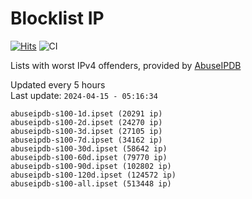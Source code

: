# Blocklist IP

[![Hits](https://hits.seeyoufarm.com/api/count/incr/badge.svg?url=https%3A%2F%2Fgithub.com%2Fborestad%2Fblocklist-ip%2F&count_bg=%2379C83D&title_bg=%23555555&icon=&icon_color=%23E7E7E7&title=hits&edge_flat=false)](https://hits.seeyoufarm.com)  ![CI](https://img.shields.io/github/workflow/status/borestad/blocklist-ip/CI?style=flat-square)

Lists with worst IPv4 offenders, provided by [AbuseIPDB](https://www.abuseipdb.com/)

<!-- FOOTER-PLACEHOLDER -->
Updated every 5 hours<br>
Last update: `2024-04-15 - 05:16:34`
```
abuseipdb-s100-1d.ipset (20291 ip)
abuseipdb-s100-2d.ipset (24270 ip)
abuseipdb-s100-3d.ipset (27105 ip)
abuseipdb-s100-7d.ipset (34162 ip)
abuseipdb-s100-30d.ipset (58642 ip)
abuseipdb-s100-60d.ipset (79770 ip)
abuseipdb-s100-90d.ipset (102802 ip)
abuseipdb-s100-120d.ipset (124572 ip)
abuseipdb-s100-all.ipset (513448 ip)
```
